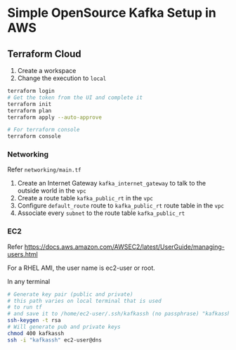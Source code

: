 
# Simple OpenSource Kafka Setup in AWS 

## Terraform Cloud 

1. Create a workspace 
2. Change the execution to `local`

```bash
terraform login
# Get the token from the UI and complete it
terraform init
terraform plan
terraform apply --auto-approve

# For terraform console 
terraform console
```
### Networking 

Refer `networking/main.tf`

1. Create an Internet Gateway `kafka_internet_gateway` to talk to the outside world in the `vpc`
2. Create a route table `kafka_public_rt` in the `vpc`
3. Configure `default_route` route to `kafka_public_rt` route table in the `vpc`
4. Associate every `subnet` to the route table `kafka_public_rt` 

### EC2 

Refer https://docs.aws.amazon.com/AWSEC2/latest/UserGuide/managing-users.html

For a RHEL AMI, the user name is ec2-user or root.

In any terminal

```bash
# Generate key pair (public and private) 
# this path varies on local terminal that is used
# to run tf
# and save it to /home/ec2-user/.ssh/kafkassh (no passphrase) "kafkassh" is the key name
ssh-keygen -t rsa
# Will generate pub and private keys
chmod 400 kafkassh
ssh -i "kafkassh" ec2-user@dns
```